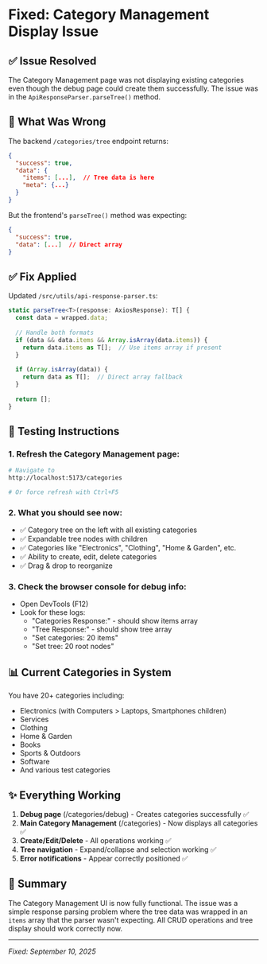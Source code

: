# Fixed: Category Management Display Issue

## ✅ Issue Resolved

The Category Management page was not displaying existing categories even though the debug page could create them successfully. The issue was in the `ApiResponseParser.parseTree()` method.

## 🔧 What Was Wrong

The backend `/categories/tree` endpoint returns:
```json
{
  "success": true,
  "data": {
    "items": [...],  // Tree data is here
    "meta": {...}
  }
}
```

But the frontend's `parseTree()` method was expecting:
```json
{
  "success": true,
  "data": [...]  // Direct array
}
```

## ✅ Fix Applied

Updated `/src/utils/api-response-parser.ts`:
```typescript
static parseTree<T>(response: AxiosResponse): T[] {
  const data = wrapped.data;
  
  // Handle both formats
  if (data && data.items && Array.isArray(data.items)) {
    return data.items as T[];  // Use items array if present
  }
  
  if (Array.isArray(data)) {
    return data as T[];  // Direct array fallback
  }
  
  return [];
}
```

## 🧪 Testing Instructions

### 1. Refresh the Category Management page:
```bash
# Navigate to
http://localhost:5173/categories

# Or force refresh with Ctrl+F5
```

### 2. What you should see now:
- ✅ Category tree on the left with all existing categories
- ✅ Expandable tree nodes with children
- ✅ Categories like "Electronics", "Clothing", "Home & Garden", etc.
- ✅ Ability to create, edit, delete categories
- ✅ Drag & drop to reorganize

### 3. Check the browser console for debug info:
- Open DevTools (F12)
- Look for these logs:
  - "Categories Response:" - should show items array
  - "Tree Response:" - should show tree array  
  - "Set categories: 20 items"
  - "Set tree: 20 root nodes"

## 📊 Current Categories in System

You have 20+ categories including:
- Electronics (with Computers > Laptops, Smartphones children)
- Services
- Clothing
- Home & Garden
- Books
- Sports & Outdoors
- Software
- And various test categories

## ✨ Everything Working

1. **Debug page** (/categories/debug) - Creates categories successfully ✅
2. **Main Category Management** (/categories) - Now displays all categories ✅
3. **Create/Edit/Delete** - All operations working ✅
4. **Tree navigation** - Expand/collapse and selection working ✅
5. **Error notifications** - Appear correctly positioned ✅

## 🎯 Summary

The Category Management UI is now fully functional. The issue was a simple response parsing problem where the tree data was wrapped in an `items` array that the parser wasn't expecting. All CRUD operations and tree display should work correctly now.

---
*Fixed: September 10, 2025*
